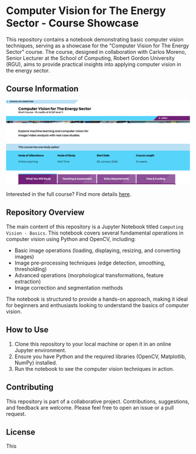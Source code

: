 # Computer Vision for The Energy Sector - Course Showcase

This repository contains a notebook demonstrating basic computer vision techniques, serving as a showcase for the "Computer Vision for The Energy Sector" course. The course, designed in collaboration with Carlos Moreno, Senior Lecturer at the School of Computing, Robert Gordon University (RGU), aims to provide practical insights into applying computer vision in the energy sector.

## Course Information
![Course Information](media/cv_rgu_course.png)

Interested in the full course? Find more details [here](https://www.rgu.ac.uk/study/courses/5630-computer-vision-for-the-energy-sector).

## Repository Overview
The main content of this repository is a Jupyter Notebook titled `Computing Vision - Basics`. This notebook covers several fundamental operations in computer vision using Python and OpenCV, including:

- Basic image operations (loading, displaying, resizing, and converting images)
- Image pre-processing techniques (edge detection, smoothing, thresholding)
- Advanced operations (morphological transformations, feature extraction)
- Image correction and segmentation methods

The notebook is structured to provide a hands-on approach, making it ideal for beginners and enthusiasts looking to understand the basics of computer vision.

## How to Use
1. Clone this repository to your local machine or open it in an online Jupyter environment.
2. Ensure you have Python and the required libraries (OpenCV, Matplotlib, NumPy) installed.
3. Run the notebook to see the computer vision techniques in action.

## Contributing
This repository is part of a collaborative project. Contributions, suggestions, and feedback are welcome. Please feel free to open an issue or a pull request.

## License
This
